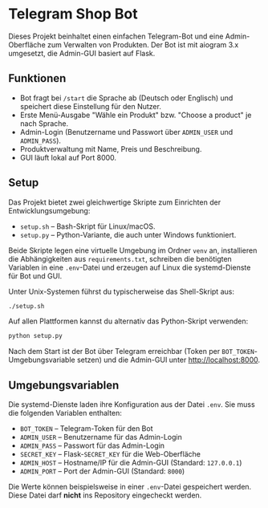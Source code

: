 # Telegram Shop Bot

Dieses Projekt beinhaltet einen einfachen Telegram-Bot und eine Admin-Oberfläche
zum Verwalten von Produkten. Der Bot ist mit aiogram 3.x umgesetzt, die
Admin-GUI basiert auf Flask.

## Funktionen

* Bot fragt bei `/start` die Sprache ab (Deutsch oder Englisch) und speichert
diese Einstellung für den Nutzer.
* Erste Menü-Ausgabe "Wähle ein Produkt" bzw. "Choose a product" je nach Sprache.
* Admin-Login (Benutzername und Passwort über `ADMIN_USER` und `ADMIN_PASS`).
* Produktverwaltung mit Name, Preis und Beschreibung.
* GUI läuft lokal auf Port 8000.

## Setup

Das Projekt bietet zwei gleichwertige Skripte zum Einrichten der
Entwicklungsumgebung:

* `setup.sh` – Bash-Skript für Linux/macOS.
* `setup.py` – Python-Variante, die auch unter Windows funktioniert.

Beide Skripte legen eine virtuelle Umgebung im Ordner `venv` an, installieren
die Abhängigkeiten aus `requirements.txt`, schreiben die benötigten Variablen in
eine `.env`-Datei und erzeugen auf Linux die systemd-Dienste für Bot und GUI.

Unter Unix-Systemen führst du typischerweise das Shell-Skript aus:

```bash
./setup.sh
```

Auf allen Plattformen kannst du alternativ das Python-Skript verwenden:

```bash
python setup.py
```


Nach dem Start ist der Bot über Telegram erreichbar (Token per
`BOT_TOKEN`-Umgebungsvariable setzen) und die Admin-GUI unter
[http://localhost:8000](http://localhost:8000).

## Umgebungsvariablen

Die systemd-Dienste laden ihre Konfiguration aus der Datei `.env`. Sie muss
die folgenden Variablen enthalten:

* `BOT_TOKEN` – Telegram-Token für den Bot
* `ADMIN_USER` – Benutzername für das Admin-Login
* `ADMIN_PASS` – Passwort für das Admin-Login
* `SECRET_KEY` – Flask-`SECRET_KEY` für die Web-Oberfläche
* `ADMIN_HOST` – Hostname/IP für die Admin-GUI (Standard: `127.0.0.1`)
* `ADMIN_PORT` – Port der Admin-GUI (Standard: `8000`)

Die Werte können beispielsweise in einer `.env`-Datei gespeichert werden.
Diese Datei darf **nicht** ins Repository eingecheckt werden.
